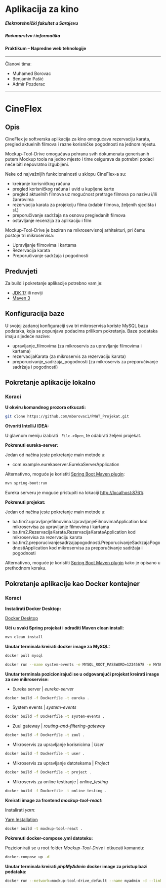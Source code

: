 # Aplikacija za kino

##### Elektrotehnički fakultet u Sarajevu
##### Računarstvo i informatika
#### Praktikum – Napredne web tehnologije

------------

 Članovi tima:
 - Muhamed Borovac
 - Benjamin Pašić
 - Admir Pozderac

------------


CineFlex
==

## Opis

CineFlex je softverska aplikacija za kino omogućava rezervaciju karata, pregled aktuelnih filmova i razne korisničke pogodnosti na jednom mjestu.

Mockup-Tool-Drive omogućava pohranu svih dokumenata generisanih putem Mockup toola na jedno mjesto i time osigurava da potrebni podaci neće biti nepovratno izgubljeni. 

Neke od najvažnijih funkcionalnosti u sklopu CineFlex-a su: 
* kreiranje korisničkog računa
* pregled korisničkog računa i uvid u kupljene karte
* pregled aktuelnih filmova uz mogućnost pretrage filmova po nazivu i/ili žanrovima
* rezervacija karata za projekciju filma (odabir filmova, željenih sjedišta i sl.)
* preporučivanje sadržaja na osnovu pregledanih filmova
* ostavljanje recenzija za aplikaciju i film

Mockup-Tool-Drive je baziran na mikroservisnoj arhitekturi, pri čemu postoje tri mikroservisa:
* Upravljanje filmovima i kartama
* Rezervacija karata
* Preporučivanje sadržaja i pogodnosti

## Preduvjeti

Za build i pokretanje aplikacije potrebno vam je:
* [JDK 17](https://www.oracle.com/java/technologies/javase/jdk17-archive-downloads.html) ili noviji
* [Maven 3](https://maven.apache.org/)

## Konfiguracija baze
U svojoj zadanoj konfiguraciji sva tri mikroservisa koriste MySQL bazu podataka, koja se popunjava podacima prilikom pokretanja. Baze podataka imaju sljedeće nazive:
* upravljanje_filmovima (za mikroservis za upravljanje filmovima i kartama)
* rezervacijaKarata (za mikroservis za rezervaciju karata)
* preporucivanje_sadrzaja_pogodnosti (za mikroservis za preporučivanje sadržaja i pogodnosti)

## Pokretanje aplikacije lokalno

### Koraci

**U okviru komandnog prozora otkucati:**
```bash
git clone https://github.com/mborovac1/PNWT_Projekat.git
```
**Otvoriti IntelliJ IDEA:**

U glavnom meniju izabrati ```
                          File->Open```, te odabrati željeni projekat.

**Pokrenuti eureka-server:**

Jedan od načina jeste pokretanje main metode u:
* com.example.eurekaserver.EurekaServerApplication

Alternativno, moguće je koristiti [Spring Boot Maven plugin](https://docs.spring.io/spring-boot/docs/current/reference/html/build-tool-plugins.html#build-tool-plugins-maven-plugin):
```bash
mvn spring-boot:run
```

Eureka serveru je moguće pristupiti na lokaciji [http://localhost:8761/](http://localhost:8761/).

**Pokrenuti projekat:**

Jedan od načina jeste pokretanje main metode u:
* ba.tim2.upravljanjefilmovima.UpravljanjeFilmovimaApplication kod mikroservisa za upravljanje filmovima i kartama
* ba.tim2.RezervacijaKarata.RezervacijaKarataApplication kod mikroservisa za rezervaciju karata
* ba.tim2.preporucivanjesadrzajapogodnosti.PreporucivanjeSadrzajaPogodnostiApplication kod mikroservisa za preporučivanje sadržaja i pogodnosti

Alternativno, moguće je koristiti [Spring Boot Maven plugin](https://docs.spring.io/spring-boot/docs/current/reference/html/build-tool-plugins.html#build-tool-plugins-maven-plugin)
kako je opisano u prethodnom koraku.


## Pokretanje aplikacije kao Docker kontejner

### Koraci

**Instalirati Docker Desktop:**

[Docker Desktop](https://www.docker.com/products/docker-desktop)

**Ući u svaki Spring projekat i odraditi Maven clean install:**

```bash
mvn clean install
```

**Unutar terminala kreirati docker image za MySQL:**

```bash
docker pull mysql
```

```bash
docker run --name system-events -e MYSQL_ROOT_PASSWORD=12345678 -e MYSQL_DATABASE=system_events -e MYSQL_USER=root -e MYSQL_PASSWORD=12345678 -d mysql:latest
```

**Unutar terminala pozicionirajući se u odgovarajući projekat kreirati image za sve mikroservise:**

- Eureka server | *eureka-server*

```bash
docker build -f Dockerfile -t eureka .
```

- System events | *system-events*

```bash
docker build -f Dockerfile -t system-events .
```

- Zuul gateway | *routing-and-filtering-gateway*

```bash
docker build -f Dockerfile -t zuul .
```

- Mikroservis za upravljanje korisnicima | *User*

```bash
docker build -f Dockerfile -t user .
```

- Mikroservis za upravljanje datotekama | *Project*

```bash
docker build -f Dockerfile -t project .
```

- Mikroservis za online testiranje | *online_testing*

```bash
docker build -f Dockerfile -t online-testing .
```

**Kreirati image za frontend *mockup-tool-react*:**

Instalirati *yarn*:

[Yarn Installation](https://classic.yarnpkg.com/en/docs/install/#windows-stable)

```bash
docker build -t mockup-tool-react .
```

**Pokrenuti docker-compose.yml datoteku:**

Pozicionirati se u root folder *Mockup-Tool-Drive* i otkucati komandu:

```bash
docker-compose up -d
```

**Unutar terminala kreirati *phpMyAdmin* docker image za pristup bazi podataka:**

```bash
docker run --network=mockup-tool-drive_default --name myadmin -d --link mockup-tool-drive_mysql-system-events_1:db -p 8070:80 phpmyadmin/phpmyadmin
```

